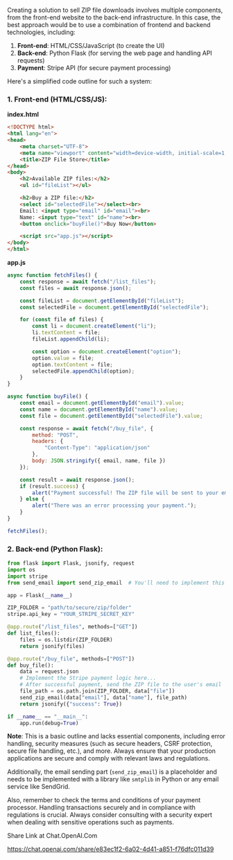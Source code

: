 Creating a solution to sell ZIP file downloads involves multiple components, from the front-end website to the back-end infrastructure. In this case, the best approach would be to use a combination of frontend and backend technologies, including:

1. **Front-end**: HTML/CSS/JavaScript (to create the UI)
2. **Back-end**: Python Flask (for serving the web page and handling API requests)
3. **Payment**: Stripe API (for secure payment processing)

Here's a simplified code outline for such a system:

### 1. Front-end (HTML/CSS/JS):

**index.html**

```html
<!DOCTYPE html>
<html lang="en">
<head>
    <meta charset="UTF-8">
    <meta name="viewport" content="width=device-width, initial-scale=1.0">
    <title>ZIP File Store</title>
</head>
<body>
    <h2>Available ZIP files:</h2>
    <ul id="fileList"></ul>

    <h2>Buy a ZIP file:</h2>
    <select id="selectedFile"></select><br>
    Email: <input type="email" id="email"><br>
    Name: <input type="text" id="name"><br>
    <button onclick="buyFile()">Buy Now</button>

    <script src="app.js"></script>
</body>
</html>
```

**app.js**

```javascript
async function fetchFiles() {
    const response = await fetch("/list_files");
    const files = await response.json();

    const fileList = document.getElementById("fileList");
    const selectedFile = document.getElementById("selectedFile");

    for (const file of files) {
        const li = document.createElement("li");
        li.textContent = file;
        fileList.appendChild(li);

        const option = document.createElement("option");
        option.value = file;
        option.textContent = file;
        selectedFile.appendChild(option);
    }
}

async function buyFile() {
    const email = document.getElementById("email").value;
    const name = document.getElementById("name").value;
    const file = document.getElementById("selectedFile").value;

    const response = await fetch("/buy_file", {
        method: "POST",
        headers: {
            "Content-Type": "application/json"
        },
        body: JSON.stringify({ email, name, file })
    });

    const result = await response.json();
    if (result.success) {
        alert("Payment successful! The ZIP file will be sent to your email shortly.");
    } else {
        alert("There was an error processing your payment.");
    }
}

fetchFiles();
```

### 2. Back-end (Python Flask):

```python
from flask import Flask, jsonify, request
import os
import stripe
from send_email import send_zip_email  # You'll need to implement this to send emails with attachments

app = Flask(__name__)

ZIP_FOLDER = "path/to/secure/zip/folder"
stripe.api_key = "YOUR_STRIPE_SECRET_KEY"

@app.route("/list_files", methods=["GET"])
def list_files():
    files = os.listdir(ZIP_FOLDER)
    return jsonify(files)

@app.route("/buy_file", methods=["POST"])
def buy_file():
    data = request.json
    # Implement the Stripe payment logic here...
    # After successful payment, send the ZIP file to the user's email
    file_path = os.path.join(ZIP_FOLDER, data["file"])
    send_zip_email(data["email"], data["name"], file_path)
    return jsonify({"success": True})

if __name__ == "__main__":
    app.run(debug=True)
```

**Note**: This is a basic outline and lacks essential components, including error handling, security measures (such as secure headers, CSRF protection, secure file handling, etc.), and more. Always ensure that your production applications are secure and comply with relevant laws and regulations.

Additionally, the email sending part (`send_zip_email`) is a placeholder and needs to be implemented with a library like `smtplib` in Python or any email service like SendGrid.

Also, remember to check the terms and conditions of your payment processor. Handling transactions securely and in compliance with regulations is crucial. Always consider consulting with a security expert when dealing with sensitive operations such as payments.

Share Link at Chat.OpenAI.Com

https://chat.openai.com/share/e83ec1f2-6a02-4d41-a851-f76dfc011d39
